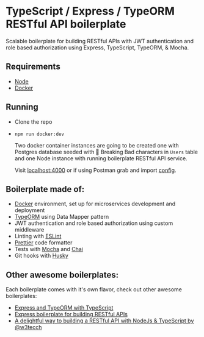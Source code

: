# TypeScript / Express / TypeORM RESTful API boilerplate

Scalable boilerplate for building RESTful APIs with JWT authentication and role based authorization using Express, TypeScript, TypeORM, & Mocha.

## Requirements

- [Node](https://nodejs.org/)
- [Docker](https://www.docker.com/)

## Running

- Clone the repo
- `npm run docker:dev`

  Two docker container instances are going to be created one with Postgres database seeded with 💊 Breaking Bad characters in `Users` table and one Node instance with running boilerplate RESTful API service.

  Visit [localhost:4000](http://localhost:4000/) or if using Postman grab and import [config](/postman).

## Boilerplate made of:

- [Docker](https://www.docker.com/) environment, set up for microservices development and deployment
- [TypeORM](https://typeorm.io/) using Data Mapper pattern
- JWT authentication and role based authorization using custom middleware
- Linting with [ESLint](https://eslint.org/)
- [Prettier](https://prettier.io/) code formatter
- Tests with [Mocha](https://mochajs.org/) and [Chai](https://www.chaijs.com/)
- Git hooks with [Husky](https://github.com/typicode/husky)

## Other awesome boilerplates:

Each boilerplate comes with it's own flavor, check out other awesome boilerplates:

- [Express and TypeORM with TypeScript](https://github.com/typeorm/typescript-express-example)
- [Express boilerplate for building RESTful APIs](https://github.com/danielfsousa/express-rest-es2017-boilerplate)
- [A delightful way to building a RESTful API with NodeJs & TypeScript by @w3tecch](https://github.com/w3tecch/express-typescript-boilerplate)
